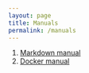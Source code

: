 ```yaml
---
layout: page
title: Manuals
permalink: /manuals
---
```


1. [Markdown manual](/manuals/markdown)
2. [Docker manual](/manuals/docker)
